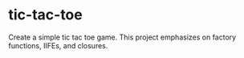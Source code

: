# tic-tac-toe
Create a simple tic tac toe game. This project emphasizes on factory functions, IIFEs, and closures.